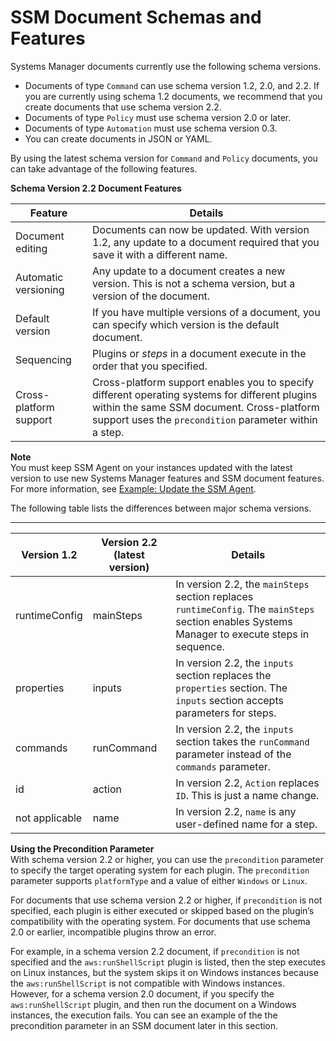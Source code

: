 # SSM Document Schemas and Features<a name="document-schemas-features"></a>

Systems Manager documents currently use the following schema versions\.
+ Documents of type `Command` can use schema version 1\.2, 2\.0, and 2\.2\. If you are currently using schema 1\.2 documents, we recommend that you create documents that use schema version 2\.2\.
+ Documents of type `Policy` must use schema version 2\.0 or later\.
+ Documents of type `Automation` must use schema version 0\.3\.
+ You can create documents in JSON or YAML\.

By using the latest schema version for `Command` and `Policy` documents, you can take advantage of the following features\.


**Schema Version 2\.2 Document Features**  

| Feature | Details | 
| --- | --- | 
|  Document editing  |  Documents can now be updated\. With version 1\.2, any update to a document required that you save it with a different name\.  | 
|  Automatic versioning  |  Any update to a document creates a new version\. This is not a schema version, but a version of the document\.  | 
|  Default version  |  If you have multiple versions of a document, you can specify which version is the default document\.  | 
|  Sequencing  |  Plugins or *steps* in a document execute in the order that you specified\.  | 
|  Cross\-platform support  |  Cross\-platform support enables you to specify different operating systems for different plugins within the same SSM document\. Cross\-platform support uses the `precondition` parameter within a step\.   | 

**Note**  
You must keep SSM Agent on your instances updated with the latest version to use new Systems Manager features and SSM document features\. For more information, see [Example: Update the SSM Agent](rc-console.md#rc-console-agentexample)\.

The following table lists the differences between major schema versions\.


****  

| Version 1\.2 | Version 2\.2 \(latest version\) | Details | 
| --- | --- | --- | 
|  runtimeConfig  |  mainSteps  |  In version 2\.2, the `mainSteps` section replaces `runtimeConfig`\. The `mainSteps` section enables Systems Manager to execute steps in sequence\.  | 
|  properties  |  inputs  |  In version 2\.2, the `inputs` section replaces the `properties` section\. The `inputs` section accepts parameters for steps\.  | 
|  commands  |  runCommand  |  In version 2\.2, the `inputs` section takes the `runCommand` parameter instead of the `commands` parameter\.  | 
|  id  |  action  |  In version 2\.2, `Action` replaces `ID`\. This is just a name change\.  | 
|  not applicable  |  name  |  In version 2\.2, `name` is any user\-defined name for a step\.  | 

**Using the Precondition Parameter**  
With schema version 2\.2 or higher, you can use the `precondition` parameter to specify the target operating system for each plugin\. The `precondition` parameter supports `platformType` and a value of either `Windows` or `Linux`\.

For documents that use schema version 2\.2 or higher, if `precondition` is not specified, each plugin is either executed or skipped based on the plugin’s compatibility with the operating system\. For documents that use schema 2\.0 or earlier, incompatible plugins throw an error\.

For example, in a schema version 2\.2 document, if `precondition` is not specified and the `aws:runShellScript` plugin is listed, then the step executes on Linux instances, but the system skips it on Windows instances because the `aws:runShellScript` is not compatible with Windows instances\. However, for a schema version 2\.0 document, if you specify the `aws:runShellScript` plugin, and then run the document on a Windows instances, the execution fails\. You can see an example of the the precondition parameter in an SSM document later in this section\.
